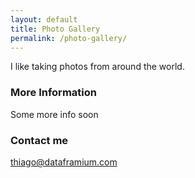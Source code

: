 ```yaml
---
layout: default
title: Photo Gallery
permalink: /photo-gallery/
---
```


I like taking photos from around the world.

### More Information

Some more info soon


### Contact me

[thiago@dataframium.com](mailto:thiago@dataframium.com)
